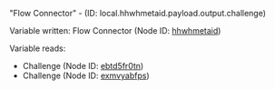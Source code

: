 "Flow Connector" - (ID: local.hhwhmetaid.payload.output.challenge)

Variable written:
Flow Connector (Node ID: [hhwhmetaid](../nodes/hhwhmetaid.md))

Variable reads:
* Challenge (Node ID: [ebtd5fr0tn](../nodes/ebtd5fr0tn.md))
* Challenge (Node ID: [exmvyabfps](../nodes/exmvyabfps.md))
